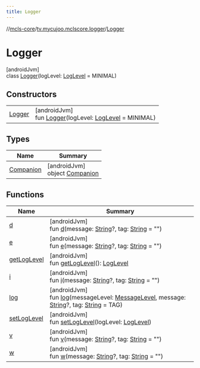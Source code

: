 ```yaml
---
title: Logger
---
```

//[mcls-core](../../../index.html)/[tv.mycujoo.mclscore.logger](../index.html)/[Logger](index.html)



# Logger



[androidJvm]\
class [Logger](index.html)(logLevel: [LogLevel](../-log-level/index.html) = MINIMAL)



## Constructors


| | |
|---|---|
| [Logger](-logger.html) | [androidJvm]<br>fun [Logger](-logger.html)(logLevel: [LogLevel](../-log-level/index.html) = MINIMAL) |


## Types


| Name | Summary |
|---|---|
| [Companion](-companion/index.html) | [androidJvm]<br>object [Companion](-companion/index.html) |


## Functions


| Name | Summary |
|---|---|
| [d](d.html) | [androidJvm]<br>fun [d](d.html)(message: [String](https://kotlinlang.org/api/latest/jvm/stdlib/kotlin/-string/index.html)?, tag: [String](https://kotlinlang.org/api/latest/jvm/stdlib/kotlin/-string/index.html) = &quot;&quot;) |
| [e](e.html) | [androidJvm]<br>fun [e](e.html)(message: [String](https://kotlinlang.org/api/latest/jvm/stdlib/kotlin/-string/index.html)?, tag: [String](https://kotlinlang.org/api/latest/jvm/stdlib/kotlin/-string/index.html) = &quot;&quot;) |
| [getLogLevel](get-log-level.html) | [androidJvm]<br>fun [getLogLevel](get-log-level.html)(): [LogLevel](../-log-level/index.html) |
| [i](i.html) | [androidJvm]<br>fun [i](i.html)(message: [String](https://kotlinlang.org/api/latest/jvm/stdlib/kotlin/-string/index.html)?, tag: [String](https://kotlinlang.org/api/latest/jvm/stdlib/kotlin/-string/index.html) = &quot;&quot;) |
| [log](log.html) | [androidJvm]<br>fun [log](log.html)(messageLevel: [MessageLevel](../-message-level/index.html), message: [String](https://kotlinlang.org/api/latest/jvm/stdlib/kotlin/-string/index.html)?, tag: [String](https://kotlinlang.org/api/latest/jvm/stdlib/kotlin/-string/index.html) = TAG) |
| [setLogLevel](set-log-level.html) | [androidJvm]<br>fun [setLogLevel](set-log-level.html)(logLevel: [LogLevel](../-log-level/index.html)) |
| [v](v.html) | [androidJvm]<br>fun [v](v.html)(message: [String](https://kotlinlang.org/api/latest/jvm/stdlib/kotlin/-string/index.html)?, tag: [String](https://kotlinlang.org/api/latest/jvm/stdlib/kotlin/-string/index.html) = &quot;&quot;) |
| [w](w.html) | [androidJvm]<br>fun [w](w.html)(message: [String](https://kotlinlang.org/api/latest/jvm/stdlib/kotlin/-string/index.html)?, tag: [String](https://kotlinlang.org/api/latest/jvm/stdlib/kotlin/-string/index.html) = &quot;&quot;) |

